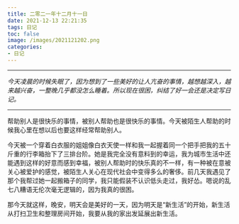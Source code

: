 ```yaml
---
title: 二零二一年十二月十一日
date: 2021-12-13 22:21:35
tags: 日记
toc: false
image: /images/2021121202.png
categories:
- 日记
---
```






------

*今天凌晨的时候失眠了，因为想到了一些美好的让人亢奋的事情，越想越深入，越来越兴奋，一整晚几乎都没怎么睡着。所以现在很困，纠结了好一会还是决定写日记。*

------

帮助别人是很快乐的事情，被别人帮助也是很快乐的事情。今天被陌生人帮助的时候我心里在想以后也要这样经常帮助别人。

今天被一个穿着白衣服的姐姐像白衣天使一样和我一起握着同一个把手把我的五十斤重的行李箱抬下了三排台阶。她是我完全没有意料到的幸运，我为城市生活中还能遇到这样的好意而感到幸福，被别人帮助时的快乐真的不一样，有一种被在意被关心被爱护的感觉，被陌生人关心在现代社会中变得多么的奢侈。前几天我遇见了那个我帮过她一起搬箱子的同学，我只能假装不认识低头走过，我好怂。嗯说的乱七八糟语无伦次毫无逻辑的，因为我真的很困。

那今天就这样，晚安，明天会是美好的一天，因为明天是“新生活”的开始，新生活从打扫卫生和整理房间开始，我要从我的家出发延展出新生活。



